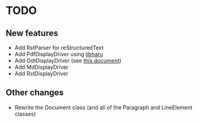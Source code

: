 # TODO

## New features

* Add RstParser for reStructuredText
* Add PdfDisplayDriver using [libharu](https://github.com/libharu/libharu)
* Add OdtDisplayDriver (see [this document](http://books.evc-cit.info/odbook/book.html))
* Add MdDisplayDriver
* Add RstDisplayDriver

## Other changes

* Rewrite the Document class (and all of the Paragraph and LineElement classes)
